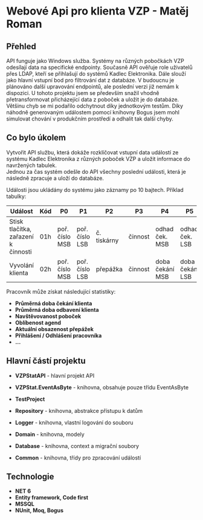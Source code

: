 ﻿# Webové Api pro klienta VZP -  Matěj Roman

## Přehled

API funguje jako Windows služba. Systémy na různých pobočkách VZP odesílají data na specifické endpointy. Současně API ověřuje role uživatelů přes LDAP, kteří se přihlašují do systémů Kadlec Elektronika. Dále slouží jako hlavní vstupní bod pro filtrování dat z databáze. V budoucnu je plánováno další upravování endpointů, ale poslední verzi již nemám k dispozici.
U tohoto projektu jsem se především snažil vhodně přetransformovat přicházející data z poboček a uložit je do databáze. 
Většinu chyb se mi podařilo odchytnout díky jednotkovým testům. 
Díky náhodně generovaným událostem pomocí knihovny Bogus jsem mohl simulovat chování v produkčním prostředí a odhalit tak další chyby.


## Co bylo úkolem

Vytvořit API službu, která dokáže rozklíčovat vstupní data událostí ze systému Kadlec Elektronika z různých poboček VZP a uložit informace do navržených tabulek.  
Jednou za čas systém odešle do API 
všechny poslední události, která je následně zpracuje a uloží do databáze.

Události jsou ukládány do systému jako záznamy po 10 bajtech.
Příklad tabulky:

| Událost | Kód | P0 | P1 | P2 | P3 | P4 | P5 |
| --------- | --------- | --------- | --------- | --------- | --------- | --------- | --------- |
| Stisk tlačítka, zařazení k činnosti | 01h  | poř. číslo MSB   | poř. číslo LSB  | č. tiskárny | činnost | odhad ček. MSB | odhad ček. LSB |
| Vyvolání klienta | 02h  | poř. číslo MSB   | poř. číslo LSB  | přepážka | činnost | doba čekání MSB | doba čekání LSB |

Pracovník může získat následující statistiky:

- **Průměrná doba čekání klienta**
- **Průměrná doba odbavení klienta**
- **Navštěvovanost poboček**
- **Oblíbenost agend**
- **Aktuální obsazenost přepážek**
- **Přihlášení / Odhlášení pracovníka**
- **...**

## Hlavní částí projektu
- **VZPStatAPI** - hlavní projekt API

- **VZPStat.EventAsByte** - knihovna, obsahuje pouze třídu EventAsByte

- **TestProject**

- **Repository** - knihovna, abstrakce přístupu k datům

- **Logger** - knihovna, vlastní logování do souboru

- **Domain** - knihovna, modely

- **Database** - knihovna, context a migrační soubory

- **Common** - knihovna, třídy pro zpracování událostí

## Technologie

- **NET 6**
- **Entity framework, Code first**
- **MSSQL**
- **NUnit, Moq, Bogus**
